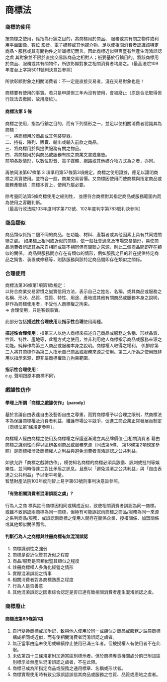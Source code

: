 # 商標法

### 商標的使用

按商標之使用，係指為行鋿之目的，將商標用於商品、 服務或其有關之物件或利用平面圖像、數位 影音、電子媒體或其他媒介物，足以使相關消費者認識該特定商品丶服務或其有關物件之辨識標記而言。因此商標近似與否暨有無產生混淆誤認之虞 其對象並不限於直接交易該商品之相對人；衹要基於行鋿目的。將該商標用於商品、服務或其有關物件，所欲彰顯對象之相關消費者均屬之。（最高法院109年度台上字第5011號判決意旨參照）\
\
所欲彰顯對象之相關消費者：不一定是直接交易者，淺在交易對象也是！\
\
商標要有使用的事實。若只是申請但三年內沒有使用，會被廢止（原是合法取得但行政法去撤回，故用廢紙）。

#### 商標法第 5 條

商標之使用，指為行銷之目的，而有下列情形之一，並足以使相關消費者認識其為商標： \
一、將商標用於商品或其包裝容器。\
二、持有、陳列、販賣、輸出或輸入前款之商品。 \
三、將商標用於與提供服務有關之物品。\
四、將商標用於與商品或服務有關之商業文書或廣告。 \
前項各款情形，以數位影音、電子媒體、網路或其他媒介物方式為之者，亦同。\
\
再依同法第67條第 3 項準用第57條第3項規定，商標之使用證據，應足以證明商標之真實使用。並符合一般，商業交易習價。又商標因使用而使商標與指定商品或服務產聯結：商標本質上，使用乃屬必要。\
\
除考量同法第5條商標使用之總則性， 並應符合商標對其指定商品或服務範圍內而為使用之客觀判斷。\
&#x20;（最高行政法院103年度判字第712號、102年度判字第783號判決參照）

### 商品類似

商品類似係指二個不同的商品，在功能、材料、產製者或其他因素上具有共同或關聯之處。 如果標上相同或近似的商標，依一般社會通念及市場交易情形，易使商品淌費者誤認其為來自相同或雖不相同但有關聯之來源，則此二個商品間即存在類似的關係。 商品與服務間亦存在有類似的情形，例如服務之目的若在提供特定商品之鋿售、装置或修繕等，則該服務與該特定商品間即存在類似之關係。

### 合理使用

商標法第36條第1項第1款規定：\
以符合商業交易習慣之誠實信用方法，表示自己之姓名、名稱，或其商品或服務之名稱、形狀、品質、性質、特性、用途、產地或其他有關商品或服務本身之說明，非作為商標使用者，不受他人商標權之拘束。\
\=> 合理使用，只是客觀事實。\
\
此部分包括**描述性合理使用**及**指示性合理**使用兩種。\
\
**描述性合理使用**：指第三人以他人商標來描述自己商品或服務之名稱、形狀品質、性質、特性、產地等，此種方式之使用，並非利用他人商標指示商品或服務來源之功能。純粹作為第三人商品或服務本身之說明。商標權人取得之權利， 係排除第三人將其商標作為第三人指示自己商品或服務來源之使用。第三人所為之使用既非用以指示來源，即非屬商標權效力拘束範圍。\
\
**指示性合理使用**：\
e.g. 聲明跟原本商標不同\


### 戲謔性仿作

#### 學理上所調「商標之戲謔仿作」（parody）

基於言論自由表達自由及藝術自由之尊重，而對商標權予以合理之限制，然商標法本為保護商標權及消費者利益，維護市場公平競爭，促進工商企業正常發展而制定（商標法第1條規定參照）。\
\
商標權人經由商標之使用及商標權之保護逐漸建立其品牌價值·且相關消費者 藉由商標之識別性而得以區辨各別商品或服務來源（同法第5條、 第18條第2項規定參照）是商標權涉及商標權人之利益與避免消費者混淆誤認之公共利益。\
\
如欲允許「商標之戲謔仿作」，模仿知名商標的商標必須具詼諧、諷刺或批判等娛樂性，並同時傳達二對比矛盾之訊息。且應以「避免混淆之公共利益」與「自由表 達之公共利益」予以衡平考量。\
智慧財產法院103年度刑智上易字第63號刑事判決意旨參照。

#### 「有致相關消費者混淆誤認之虞」?

行為人之商 標與註冊商標因相同或構成近似，致使相關消費者誤認為同一商標。或雖不致誤認兩商標為同一商標，但極有可能誤認雨商標之商品/服務為同一來源之系列商品/服務，或誤認兩商標之使用人間存在關係企業、授權關係、加盟關係或其他類似關係而言。

#### 判斷行為人之商標與註冊商標有無混淆誤認

1. 商標識别性之強弱
2. 商標是否近似暨其近似之程度
3. 商品/服務是否類似暨其類似之程度
4. 註冊商標權人多角化經營之情形
5. 實際混淆誤認之情事
6. 相關消費者對各商標熟悉之程度
7. 行為人是否善意
8. 其他混淆誤認之因素综合認定是否已達有致相關消費者產生混淆誤認之虞。

### 商標廢止

#### 商標法第63條第1項

1. 自行變換商標或加附記，致與他人使用於同一或類似之商品或服務之註冊商標構成相同或近似，而有使相關消費者混淆誤認之虞者。
2. 無正當事由迄未使用或繼續停止使用已滿三年者。但被授權人有使用者不在此限。
3. 未依第四十三條規定附加適當區別標示者。但於商標專責機關處分前已附加區別標示並無產生混淆誤認之虞者，不在此限。
4. 商標已成為所指定商品或服務之通用標章、名稱或形狀者。
5. 商標實際使用時有致公眾誤認誤信其商品或服務之性質、品質或產地之虞者。

